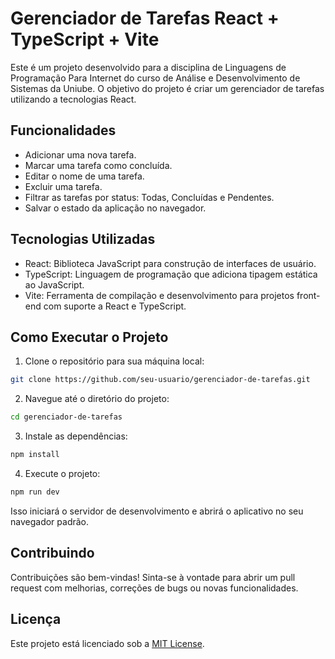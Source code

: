 # Gerenciador de Tarefas React + TypeScript + Vite

Este é um projeto desenvolvido para a disciplina de Linguagens de Programação Para Internet do curso de Análise e Desenvolvimento de Sistemas da Uniube. O objetivo do projeto é criar um gerenciador de tarefas utilizando a tecnologias React.

## Funcionalidades

- Adicionar uma nova tarefa.
- Marcar uma tarefa como concluída.
- Editar o nome de uma tarefa.
- Excluir uma tarefa.
- Filtrar as tarefas por status: Todas, Concluídas e Pendentes.
- Salvar o estado da aplicação no navegador.

## Tecnologias Utilizadas

- React: Biblioteca JavaScript para construção de interfaces de usuário.
- TypeScript: Linguagem de programação que adiciona tipagem estática ao JavaScript.
- Vite: Ferramenta de compilação e desenvolvimento para projetos front-end com suporte a React e TypeScript.

## Como Executar o Projeto

1. Clone o repositório para sua máquina local:

```bash
git clone https://github.com/seu-usuario/gerenciador-de-tarefas.git
```

2. Navegue até o diretório do projeto:

```bash
cd gerenciador-de-tarefas
```

3. Instale as dependências:

```bash
npm install
```

4. Execute o projeto:

```bash
npm run dev
```

Isso iniciará o servidor de desenvolvimento e abrirá o aplicativo no seu navegador padrão.

## Contribuindo

Contribuições são bem-vindas! Sinta-se à vontade para abrir um pull request com melhorias, correções de bugs ou novas funcionalidades.

## Licença

Este projeto está licenciado sob a [MIT License](https://opensource.org/licenses/MIT).
